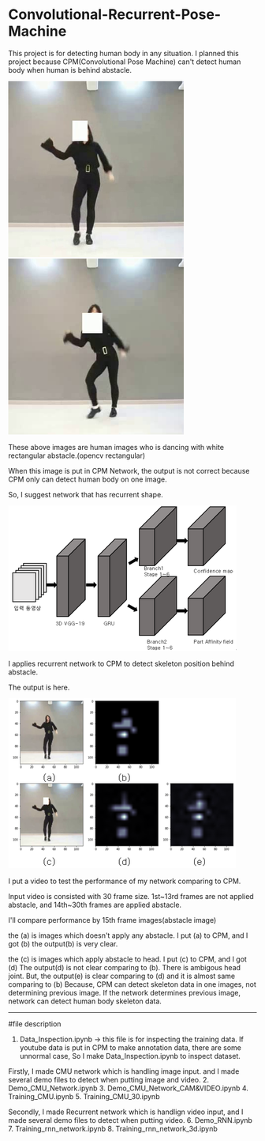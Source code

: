 # Convolutional-Recurrent-Pose-Machine
This project is for detecting human body in any situation. I planned this project because CPM(Convolutional Pose Machine) can't detect human body when human is behind abstacle.


![abstacle image2](/images/15.jpg)
![abstacle image3](/images/0.jpg)

These above images are human images who is dancing with white rectangular abstacle.(opencv rectangular)

When this image is put in CPM Network, the output is not correct because CPM only can detect human body on one image.

So, I suggest network that has recurrent shape.

![network](/images/network.PNG)

I applies recurrent network to CPM to detect skeleton position behind abstacle.

The output is here.

![output](/images/output.PNG)

I put a video to test the performance of my network comparing to CPM.

Input video is consisted with 30 frame size. 1st\~13rd frames are not applied abstacle, and 14th\~30th frames are applied abstacle.

I'll compare performance by 15th frame images(abstacle image)

the (a) is images which doesn't apply any abstacle.
I put (a) to CPM, and I got (b)
the output(b) is very clear.

the (c) is images which apply abstacle to head.
I put (c) to CPM, and I got (d)
The output(d) is not clear comparing to (b). There is ambigous head joint. 
But, the output(e) is clear comparing to (d) and it is almost same comparing to (b)
Because, CPM can detect skeleton data in one images, not determining previous image.
If the network determines previous image, network can detect human body skeleton data.

-------------------------------------------------------------------------------------------
#file description
1. Data_Inspection.ipynb -> this file is for inspecting the training data. If youtube data is put in CPM to make annotation data, there are some unnormal case, So I make Data_Inspection.ipynb to inspect dataset.

Firstly, I made CMU network which is handling image input. and I made several demo files to detect when putting image and video.
2. Demo_CMU_Network.ipynb
3. Demo_CMU_Network_CAM&VIDEO.ipynb
4. Training_CMU.ipynb
5. Training_CMU_30.ipynb

Secondly, I made Recurrent network which is handlign video input, and I made several demo files to detect when putting video.
6. Demo_RNN.ipynb
7. Training_rnn_network.ipynb
8. Training_rnn_network_3d.ipynb

